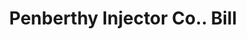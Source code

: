 ---
doi: 10.7916/D86M4JVF
date_other: '1902'
date_other_textual: '1902'
form: printed ephemera
genre:
- Invoices
name:
- Penberthy Injector Co.
object_in_context_url: https://biggert.cul.columbia.edu/items/view/ave_biggert_00616
subject_hierarchical_geographic:
- Detroit, Michigan, United States
subject_name:
- Penberthy Injector Co.
title: Penberthy Injector Co.. Bill
sort_title: Penberthy Injector Co.. Bill
call_number: ave_biggert_00616
coordinates:
- 42.331388888888895,-83.04583333333333
pid: ave_biggert_00616
identifiers: ave_biggert_00616
permalink: /biggert/ave_biggert_00616/
layout: iiif-image-page
---